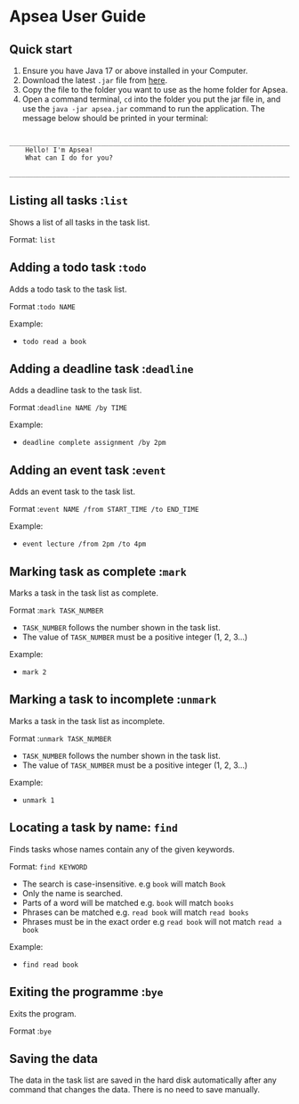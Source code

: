 # Apsea User Guide

## Quick start
1. Ensure you have Java 17 or above installed in your Computer.
2. Download the latest `.jar` file from [here](https://github.com/glenn-chew/ip/releases).
3. Copy the file to the folder you want to use as the home folder for Apsea.
4. Open a command terminal, `cd` into the folder you put the jar file in,
and use the `java -jar apsea.jar` command to run the application. 
The message below should be printed in your terminal:
```
    ___________________________________________________________________________
    Hello! I'm Apsea!
    What can I do for you?
    ______________________________________________________________________________  
```

## Listing all tasks :`list`
Shows a list of all tasks in the task list.

Format: `list`

## Adding a todo task :`todo`
Adds a todo task to the task list.

Format :`todo NAME`

Example:
- `todo read a book`

## Adding a deadline task :`deadline`
Adds a deadline task to the task list.

Format :`deadline NAME /by TIME`

Example:
-  `deadline complete assignment /by 2pm`

## Adding an event task :`event`
Adds an event task to the task list.

Format :`event NAME /from START_TIME /to END_TIME`

Example:
 -  `event lecture /from 2pm /to 4pm`

## Marking task as complete :`mark`
Marks a task in the task list as complete.

Format :`mark TASK_NUMBER`
- `TASK_NUMBER` follows the number shown in the task list.
- The value of `TASK_NUMBER` must be a positive integer (1, 2, 3...)

Example:
- `mark 2`

## Marking a task to incomplete :`unmark`
Marks a task in the task list as incomplete.

Format :`unmark TASK_NUMBER`
- `TASK_NUMBER` follows the number shown in the task list.
- The value of `TASK_NUMBER` must be a positive integer (1, 2, 3...)

Example:
- `unmark 1`

## Locating a task by name: `find`
Finds tasks whose names contain any of the given keywords.

Format: `find KEYWORD`

- The search is case-insensitive. e.g `book` will match `Book`
- Only the name is searched.
- Parts of a word will be matched e.g. `book` will match `books`
- Phrases can be matched e.g. `read book` will match `read books`
- Phrases must be in the exact order e.g `read book` will not match `read a book`

Example:
- `find read book`

## Exiting the programme :`bye`
Exits the program.

Format :`bye`

## Saving the data
The data in the task list are saved in the hard disk automatically after any command that changes the data. 
There is no need to save manually.
